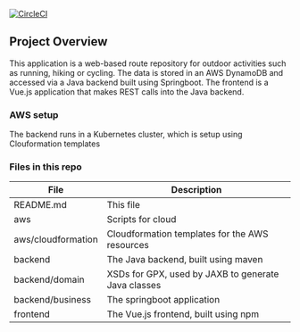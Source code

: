 [![CircleCI](https://dl.circleci.com/status-badge/img/gh/jpickup/udacity-capstone/tree/main.svg?style=svg)](https://dl.circleci.com/status-badge/redirect/gh/jpickup/udacity-capstone/tree/main)

## Project Overview
This application is a web-based route repository for outdoor activities such as running, hiking or cycling. The data
is stored in an AWS DynamoDB and accessed via a Java backend built using Springboot. The frontend is a Vue.js 
application that makes REST calls into the Java backend. 

### AWS setup
The backend runs in a Kubernetes cluster, which is setup using Clouformation templates


### Files in this repo
| File               | Description                                                                |
| ------------------ | -------------------------------------------------------------------------- |
| README.md          | This file                                                                  |
| aws                | Scripts for cloud 
| aws/cloudformation | Cloudformation templates for the AWS resources                             |
| backend            | The Java backend, built using maven                                        |
| backend/domain     | XSDs for GPX, used by JAXB to generate Java classes                        |
| backend/business   | The springboot application                                                 |
| frontend           | The Vue.js frontend, built using npm                                       |